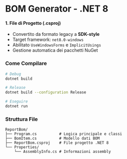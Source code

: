 # BOM Generator - .NET 8

#### 1. **File di Progetto (.csproj)**
- Convertito da formato legacy a **SDK-style**
- Target framework: `net8.0-windows`
- Abilitato `UseWindowsForms` e `ImplicitUsings`
- Gestione automatica dei pacchetti NuGet

### Come Compilare

```bash
# Debug
dotnet build

# Release
dotnet build --configuration Release

# Eseguire
dotnet run
```

### Struttura File

```
ReportBom/
├── Program.cs          # Logica principale e classi
├── BomItem.cs          # Modello dati BOM
├── ReportBom.csproj    # File progetto .NET 8
└── Properties/
    └── AssemblyInfo.cs # Informazioni assembly
```

